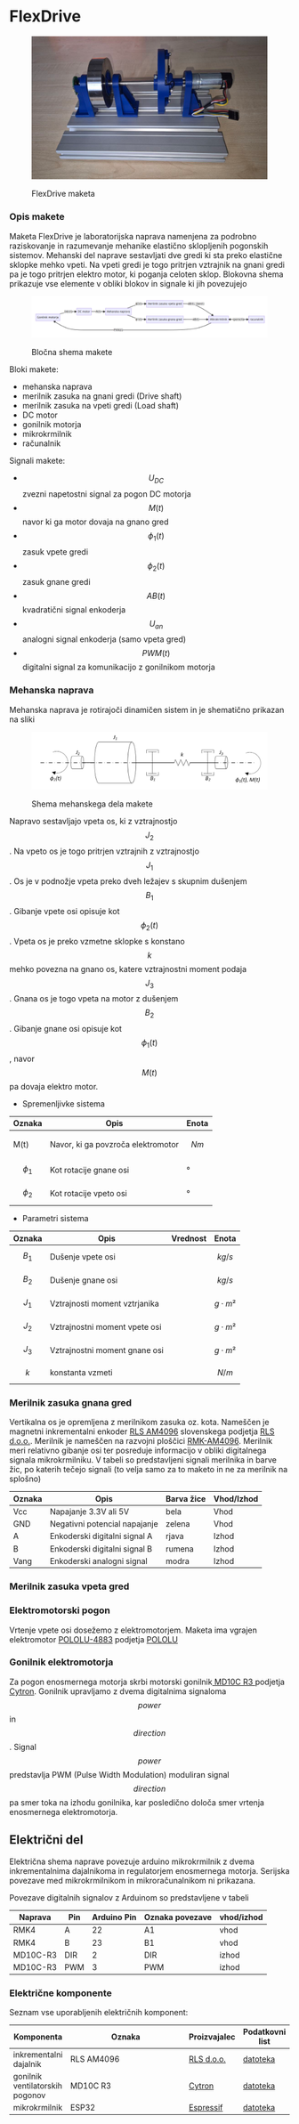 # FlexDrive

<figure><img src="../../.gitbook/assets/image (1).png" alt=""><figcaption><p>FlexDrive maketa</p></figcaption></figure>

### Opis makete

Maketa FlexDrive je laboratorijska naprava namenjena za podrobno raziskovanje in razumevanje mehanike elastično sklopljenih pogonskih sistemov. Mehanski del naprave sestavljati dve gredi ki sta preko elastične sklopke mehko vpeti. Na vpeti gredi je togo pritrjen vztrajnik na gnani gredi pa je togo pritrjen elektro motor, ki poganja celoten sklop. Blokovna shema prikazuje vse elemente v obliki blokov in signale ki jih povezujejo

<figure><img src="../../.gitbook/assets/image.png" alt=""><figcaption><p>Bločna shema makete</p></figcaption></figure>

Bloki makete:

* mehanska naprava
* merilnik zasuka na gnani gredi (Drive shaft)
* merilnik zasuka na vpeti gredi (Load shaft)
* DC motor
* gonilnik motorja
* mikrokrmilnik
* računalnik

Signali makete:

* $$U_{DC}$$ zvezni napetostni signal za pogon DC motorja
* $$M(t)$$ navor ki ga motor dovaja na gnano gred
* $$\phi_1(t)$$zasuk vpete gredi
* $$\phi_2(t)$$zasuk gnane gredi
* $$AB(t)$$kvadratični signal enkoderja
* $$U_{an}$$analogni signal enkoderja (samo vpeta gred)
* $$PWM(t)$$digitalni signal za komunikacijo z gonilnikom motorja

### Mehanska naprava

Mehanska naprava je rotirajoči dinamičen sistem in je shematično prikazan na sliki

<figure><img src="../../.gitbook/assets/image (1) (1).png" alt=""><figcaption><p>Shema mehanskega dela makete</p></figcaption></figure>

Napravo sestavljajo vpeta os, ki z vztrajnostjo $$J_2$$. Na vpeto os je togo pritrjen vztrajnih z vztrajnostjo $$J_1$$. Os je v podnožje vpeta preko dveh ležajev s skupnim dušenjem $$B_1$$. Gibanje vpete osi opisuje kot $$\phi_2(t)$$. Vpeta os je preko vzmetne sklopke s konstano $$k$$ mehko povezna na gnano os, katere vztrajnostni moment podaja $$J_3$$. Gnana os je togo vpeta na motor z dušenjem $$B_2$$. Gibanje gnane osi opisuje kot $$\phi_1(t)$$, navor $$M(t)$$pa dovaja elektro motor.

* Spremenljivke sistema

| Oznaka                                       | Opis                               | Enota  |
| -------------------------------------------- | ---------------------------------- | ------ |
| <p><span class="math">M(t)</span></p><p></p> | Navor, ki ga povzroča elektromotor | $$Nm$$ |
| $$\phi_1$$                                   | Kot rotacije gnane osi             | °      |
| $$\phi_2$$                                   | Kot rotacije vpeto osi             | °      |

* Parametri sistema

| Oznaka  | Opis                          | Vrednost | Enota          |
| ------- | ----------------------------- | -------- | -------------- |
| $$B_1$$ | Dušenje vpete osi             |          | $$kg/s$$       |
| $$B_2$$ | Dušenje gnane osi             |          | $$kg/s$$       |
| $$J_1$$ | Vztrajnosti moment vztrjanika |          | $$g \cdot m²$$ |
| $$J_2$$ | Vztrajnostni moment vpete osi |          | $$g \cdot m²$$ |
| $$J_3$$ | Vztrajnostni moment gnane osi |          | $$g \cdot m²$$ |
| $$k$$   | konstanta vzmeti              |          | $$N/m$$        |

### Merilnik zasuka gnana gred

Vertikalna os je opremljena z merilnikom zasuka oz. kota. Nameščen je magnetni inkrementalni enkoder [RLS AM4096](https://files.gitbook.com/v0/b/gitbook-x-prod.appspot.com/o/spaces%2FOjZ1XG64rvc2AeRBUH5H%2Fuploads%2FyzCheUulIy3s2L2ZKiW7%2FAM4096D02\_09.pdf?alt=media\&token=98176deb-bbd0-47c8-8e04-4e16f1c4bee7) slovenskega podjetja [RLS d.o.o.](https://www.rls.si/). Merilnik je nameščen na razvojni ploščici [RMK-AM4096](https://files.gitbook.com/v0/b/gitbook-x-prod.appspot.com/o/spaces%2FOjZ1XG64rvc2AeRBUH5H%2Fuploads%2FbyXYN1jzgBNJ6AE5CL2T%2FRMK4D01\_02.pdf?alt=media\&token=79a8c043-1cb3-4de8-b4c9-b0015d1d1cb4). Merilnik meri relativno gibanje osi ter posreduje informacijo v obliki digitalnega signala mikrokrmilniku. V tabeli so predstavljeni signali merilnika in barve žic, po katerih tečejo signali (to velja samo za to maketo in ne za merilnik na splošno)

| Oznaka  | Opis                          | Barva žice | Vhod/Izhod |
| ------- | ----------------------------- | ---------- | ---------- |
| Vcc     | Napajanje 3.3V ali 5V         | bela       | Vhod       |
| GND     | Negativni potencial napajanje | zelena     | Vhod       |
| A       | Enkoderski digitalni signal A | rjava      | Izhod      |
| B       | Enkoderski digitalni signal B | rumena     | Izhod      |
| Vang    | Enkoderski analogni signal    | modra      | Izhod      |

### Merilnik zasuka vpeta gred

### Elektromotorski pogon

Vrtenje vpete osi dosežemo z elektromotorjem. Maketa ima vgrajen elektromotor [POLOLU-4883](https://files.gitbook.com/v0/b/gitbook-x-prod.appspot.com/o/spaces%2FOjZ1XG64rvc2AeRBUH5H%2Fuploads%2FFI9ruRMcNiLlxmRKPVba%2Fpololu-25d-metal-gearmotors.pdf?alt=media\&token=f1a4c430-3dc9-469c-b787-b65e03a61922) podjetja [POLOLU](https://www.pololu.com/)

### Gonilnik elektromotorja

Za pogon enosmernega motorja skrbi motorski gonilnik[ MD10C R3 ](https://files.gitbook.com/v0/b/gitbook-x-prod.appspot.com/o/spaces%2FOjZ1XG64rvc2AeRBUH5H%2Fuploads%2FsN0uYqGXUT1pKGO2iOuc%2FA1TemgvjKjL.pdf?alt=media\&token=e0621c34-4375-4835-b94b-6c76b18cf1ee)podjetja [Cytron](https://www.cytron.io/). Gonilnik upravljamo z dvema digitalnima signaloma $$power$$ in $$direction$$. Signal $$power$$ predstavlja PWM (Pulse Width Modulation) moduliran signal $$direction$$ pa smer toka na izhodu gonilnika, kar posledično določa smer vrtenja enosmernega elektromotorja.&#x20;

## Električni del

Električna shema naprave povezuje arduino mikrokrmilnik z dvema inkrementalnima dajalnikoma in regulatorjem enosmernega motorja. Serijska povezave med mikrokrmilnikom in mikroračunalnikom ni prikazana.

Povezave digitalnih signalov z Arduinom so predstavljene v tabeli

| Naprava  | Pin | Arduino Pin | Oznaka povezave | vhod/izhod |
| -------- | --- | ----------- | --------------- | ---------- |
| RMK4     | A   | 22          | A1              | vhod       |
| RMK4     | B   | 23          | B1              | vhod       |
| MD10C-R3 | DIR | 2           | DIR             | izhod      |
| MD10C-R3 | PWM | 3           | PWM             | izhod      |

### Električne komponente

Seznam vse uporabljenih električnih komponent:

<table><thead><tr><th>Komponenta</th><th width="461">Oznaka</th><th>Proizvajalec</th><th>Podatkovni list</th></tr></thead><tbody><tr><td>inkrementalni dajalnik</td><td>RLS AM4096</td><td><a href="https://www.rls.si/">RLS d.o.o.</a></td><td><a href="https://files.gitbook.com/v0/b/gitbook-x-prod.appspot.com/o/spaces%2FOjZ1XG64rvc2AeRBUH5H%2Fuploads%2FbyXYN1jzgBNJ6AE5CL2T%2FRMK4D01_02.pdf?alt=media&#x26;token=79a8c043-1cb3-4de8-b4c9-b0015d1d1cb4">datoteka</a></td></tr><tr><td>gonilnik ventilatorskih pogonov</td><td>MD10C R3</td><td><a href="https://www.cytron.io/">Cytron</a></td><td><a href="https://files.gitbook.com/v0/b/gitbook-x-prod.appspot.com/o/spaces%2FOjZ1XG64rvc2AeRBUH5H%2Fuploads%2FsN0uYqGXUT1pKGO2iOuc%2FA1TemgvjKjL.pdf?alt=media&#x26;token=e0621c34-4375-4835-b94b-6c76b18cf1ee">datoteka</a></td></tr><tr><td>mikrokrmilnik</td><td>ESP32</td><td><a href="https://www.espressif.com/en/products/modules/esp32">Espressif</a></td><td><a href="https://files.gitbook.com/v0/b/gitbook-x-prod.appspot.com/o/spaces%2FOjZ1XG64rvc2AeRBUH5H%2Fuploads%2Fzm4t7rH9GXGytU5nTjB7%2FESP-32%20Dev%20Kit%20C%20V2_EN.pdf?alt=media&#x26;token=bf2beae7-b3bd-435d-b155-cd2a164210b9">datoteka</a></td></tr></tbody></table>
